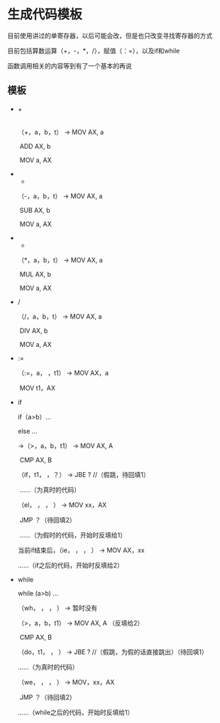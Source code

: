 # **生成代码模板**

目前使用讲过的单寄存器，以后可能会改，但是也只改变寻找寄存器的方式

目前包括算数运算（+，-，*，/），赋值（：=），以及if和while

函数调用相关的内容等到有了一个基本的再说

## 模板

- ###### +

  （+，a，b，t）	->	MOV	AX, a

  ​									   ADD	AX, b

  ​									   MOV	a, AX

- -

  （-，a，b，t）	->	MOV	AX, a

  ​									  SUB	AX, b

  ​									  MOV	a, AX

- *

  （*，a，b，t）	->	MOV	AX, a

  ​									  MUL	AX, b

  ​									  MOV	a, AX

- /

  （/，a，b，t）	->	MOV	AX, a

  ​									  DIV	AX, b

  ​									  MOV	a, AX

- :=

  （:=，a， ，t1）	->	MOV	AX，a

  ​										 MOV	t1，AX

- if

  if（a>b）...

  else ...

  ->（>，a，b，t1）		->	MOV	AX, A

  ​												CMP	AX, B

     （if，t1， ，？）		->	JBE	?				//（假跳，待回填1）

  

  ​	......（为真时的代码）

  

    （el， ， ， ）			 ->	MOV	xx，AX

  ​												JMP	？（待回填2）

  

  ​    ......（为假时的代码，开始时反填给1）

  

  当前if结束后，（ie， ， ， ）	->	MOV	AX，xx

     ......（if之后的代码，开始时反填给2）

- while

  while (a>b) ...

  （wh， ， ， ）		->		暂时没有

  （>，a，b，t1）	  ->		MOV	AX, A		（反填给2）

  ​											   CMP	AX, B

  （do，t1， ， ）	  ->		JBE	?				//（假跳，为假的话直接跳出）（待回填1）

     ......（为真时的代码）

  （we， ， ， ）		->		MOV，xx，AX

  ​											   JMP	？（待回填2）

   ......（while之后的代码，开始时反填给1）

  

  
